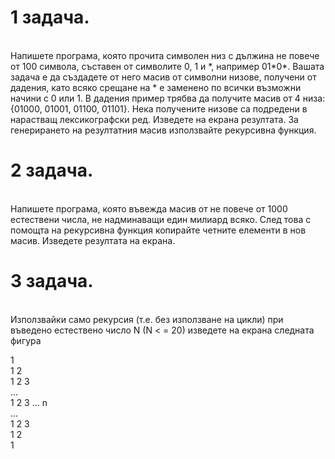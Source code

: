 <h1><strong>1 задача.</strong></h1><br>
Напишете програма, която прочита символен низ с дължина не повече от 100 символа, съставен от символите 0, 1 и *, например 01*0*. Вашата задача е да създадете от него масив от символни низове, получени от дадения, като всяко срещане на * е заменено по всички възможни начини с 0 или 1. В дадения пример трябва да получите масив от 4 низа: {01000, 01001, 01100, 01101}. Нека получените низове са подредени в нарастващ лексикографски ред. Изведете на екрана резултата. За генерирането на резултатния масив използвайте рекурсивна функция.

<h1><strong>2 задача.</strong></h1><br>
Напишете програма, която въвежда масив от не повече от 1000 естествени числа, не надминаващи един милиард всяко. След това с помощта на рекурсивна функция копирайте четните елементи в нов масив. Изведете резултата на екрана.

<h1><strong>3 задача.</strong></h1><br>
Използвайки само рекурсия (т.е. без използване на цикли) при въведено естествено число N (N < = 20) изведете на екрана следната фигура

1<br>
1 2<br>
1 2 3<br>
...<br>
1 2 3 ... n<br>
...<br>
1 2 3<br>
1 2<br>
1<br>

